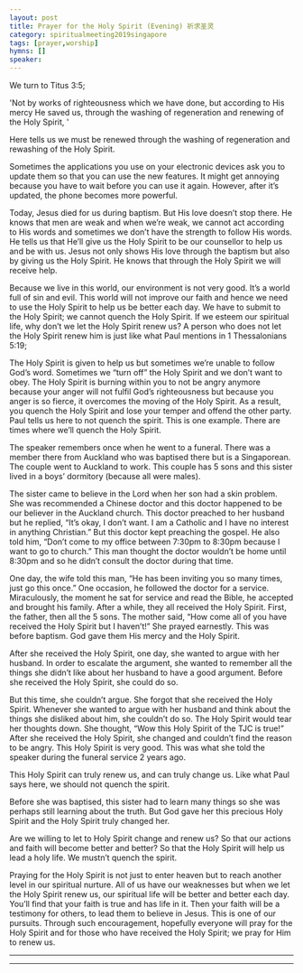 ```yaml
---  
layout: post  
title: Prayer for the Holy Spirit (Evening) 祈求圣灵  
category: spiritualmeeting2019singapore  
tags: [prayer,worship]  
hymns: []  
speaker:  
---
```


We turn to Titus 3:5; 

'Not by works of righteousness which we have done, but according to His mercy He saved us, through the washing of regeneration and renewing of the Holy Spirit, '

Here tells us we must be renewed through the washing of regeneration and rewashing of the Holy Spirit. 

Sometimes the applications you use on your electronic devices ask you to update them so that you can use the new features. It might get annoying because you have to wait before you can use it again. However, after it’s updated, the phone becomes more powerful. 

Today, Jesus died for us during baptism. But His love doesn’t stop there. He knows that men are weak and when we’re weak, we cannot act according to His words and sometimes we don’t have the strength to follow His words. He tells us that He’ll give us the Holy Spirit to be our counsellor to help us and be with us. Jesus not only shows His love through the baptism but also by giving us the Holy Spirit. He knows that through the Holy Spirit we will receive help. 

Because we live in this world, our environment is not very good. It’s a world full of sin and evil. This world will not improve our faith and hence we need to use the Holy Spirit to help us be better each day. We have to submit to the Holy Spirit; we cannot quench the Holy Spirit. If we esteem our spiritual life, why don’t we let the Holy Spirit renew us? A person who does not let the Holy Spirit renew him is just like what Paul mentions in 1 Thessalonians 5:19;

The Holy Spirit is given to help us but sometimes we’re unable to follow God’s word. Sometimes we “turn off” the Holy Spirit and we don’t want to obey. The Holy Spirit is burning within you to not be angry anymore because your anger will not fulfil God’s righteousness but because you anger is so fierce, it overcomes the moving of the Holy Spirit. As a result, you quench the Holy Spirit and lose your temper and offend the other party. Paul tells us here to not quench the spirit. This is one example. There are times where we’ll quench the Holy Spirit. 

The speaker remembers once when he went to a funeral. There was a member there from Auckland who was baptised there but is a Singaporean. The couple went to Auckland to work. This couple has 5 sons and this sister lived in a boys’ dormitory (because all were males). 

The sister came to believe in the Lord when her son had a skin problem. She was recommended a Chinese doctor and this doctor happened to be our believer in the Auckland church. This doctor preached to her husband but he replied, “It’s okay, I don’t want. I am a Catholic and I have no interest in anything Christian.” But this doctor kept preaching the gospel. He also told him, “Don’t come to my office between 7:30pm to 8:30pm because I want to go to church.” This man thought the doctor wouldn’t be home until 8:30pm and so he didn’t consult the doctor during that time. 

One day, the wife told this man, “He has been inviting you so many times, just go this once.” One occasion, he followed the doctor for a service. Miraculously, the moment he sat for service and read the Bible, he accepted and brought his family. After a while, they all received the Holy Spirit. First, the father, then all the 5 sons. The mother said, “How come all of you have received the Holy Spirit but I haven’t!” She prayed earnestly. This was before baptism. God gave them His mercy and the Holy Spirit. 

After she received the Holy Spirit, one day, she wanted to argue with her husband. In order to escalate the argument, she wanted to remember all the things she didn’t like about her husband to have a good argument. Before she received the Holy Spirit, she could do so. 

But this time, she couldn’t argue. She forgot that she received the Holy Spirit. Whenever she wanted to argue with her husband and think about the things she disliked about him, she couldn’t do so. The Holy Spirit would tear her thoughts down. She thought, “Wow this Holy Spirit of the TJC is true!” After she received the Holy Spirit, she changed and couldn’t find the reason to be angry. This Holy Spirit is very good. This was what she told the speaker during the funeral service 2 years ago. 

This Holy Spirit can truly renew us, and can truly change us. Like what Paul says here, we should not quench the spirit. 

Before she was baptised, this sister had to learn many things so she was perhaps still learning about the truth. But God gave her this precious Holy Spirit and the Holy Spirit truly changed her. 

Are we willing to let to Holy Spirit change and renew us? So that our actions and faith will become better and better? So that the Holy Spirit will help us lead a holy life. We mustn’t quench the spirit. 

Praying for the Holy Spirit is not just to enter heaven but to reach another level in our spiritual nurture. All of us have our weaknesses but when we let the Holy Spirit renew us, our spiritual life will be better and better each day. You’ll find that your faith is true and has life in it. Then your faith will be a testimony for others, to lead them to believe in Jesus. This is one of our pursuits. Through such encouragement, hopefully everyone will pray for the Holy Spirit and for those who have received the Holy Spirit; we pray for Him to renew us.


----  
****

